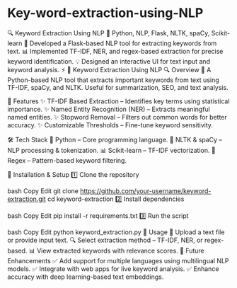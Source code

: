 # Key-word-extraction-using-NLP
🔍 Keyword Extraction Using NLP 📜 Python, NLP, Flask, NLTK, spaCy, Scikit-learn  🚀 Developed a Flask-based NLP tool for extracting keywords from text. 📊 Implemented TF-IDF, NER, and regex-based extraction for precise keyword identification. 💡 Designed an interactive UI for text input and keyword analysis. ⚡ 
📝 Keyword Extraction Using NLP
🔍 Overview
📖 A Python-based NLP tool that extracts important keywords from text using TF-IDF, spaCy, and NLTK. Useful for summarization, SEO, and text analysis.

🚀 Features
✨ TF-IDF Based Extraction – Identifies key terms using statistical importance.
✨ Named Entity Recognition (NER) – Extracts meaningful named entities.
✨ Stopword Removal – Filters out common words for better accuracy.
✨ Customizable Thresholds – Fine-tune keyword sensitivity.

🛠️ Tech Stack
🐍 Python – Core programming language.
🧠 NLTK & spaCy – NLP processing & tokenization.
📊 Scikit-learn – TF-IDF vectorization.
📜 Regex – Pattern-based keyword filtering.

🔧 Installation & Setup
1️⃣ Clone the repository

bash
Copy
Edit
git clone https://github.com/your-username/keyword-extraction.git
cd keyword-extraction
2️⃣ Install dependencies

bash
Copy
Edit
pip install -r requirements.txt
3️⃣ Run the script

bash
Copy
Edit
python keyword_extraction.py
📌 Usage
📂 Upload a text file or provide input text.
🔍 Select extraction method – TF-IDF, NER, or regex-based.
📊 View extracted keywords with relevance scores.
🎯 Future Enhancements
✅ Add support for multiple languages using multilingual NLP models.
✅ Integrate with web apps for live keyword analysis.
✅ Enhance accuracy with deep learning-based text embeddings.
